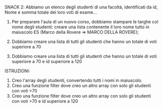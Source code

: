 SNACK 2:
Abbiamo un elenco degli studenti di una facoltà, identificati da id, Nome e somma totale dei loro voti di esame...

1. Per preparare l'aula di un nuovo corso, dobbiamo stampare le targhe col nome degli studenti: creare una lista contenente il loro nome tutto in maiuscolo
ES (Marco della Rovere => MARCO DELLA ROVERE);

2. Dobbiamo creare una lista di tutti gli studenti che hanno un totale di voti superiore a 70

3. Dobbiamo creare una lista di tutti gli studenti che hanno un totale di voti superiore a 70 e id superiore a 120

ISTRUZIONI:

1. Creo l'array degli studenti, convertendo tutti i nomi in maiuscolo.
2. Creo una funzione filter dove creo un altro array con solo gli studenti con voti >70
3. Creo una funzione filter dove creo un altro array con solo gli studenti con voti >70 e id superiore a 120